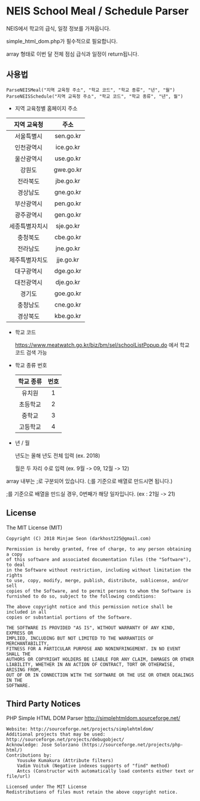 # NEIS School Meal / Schedule Parser

NEIS에서 학교의 급식, 일정 정보를 가져옵니다.

simple_html_dom.php가 필수적으로 필요합니다.

array 형태로 이번 달 전체 점심 급식과 일정이 return됩니다.

<h2>사용법</h2>

	ParseNEISMeal("지역 교육청 주소", "학교 코드", "학교 종류", "년", "월")
	ParseNEISSchedule("지역 교육청 주소", "학교 코드", "학교 종류", "년", 월")
	
	
* 지역 교육청별 홈페이지 주소

| 지역 교육청 | 주소 |
| :----:| :--:     |
| 서울특별시 | sen.go.kr |
| 인천광역시 | ice.go.kr |
| 울산광역시 | use.go.kr |
| 강원도 | gwe.go.kr |
| 전라북도 | jbe.go.kr |
| 경상남도 | gne.go.kr |
| 부산광역시 | pen.go.kr |
| 광주광역시 | gen.go.kr |
| 세종특별자치시 | sje.go.kr |
| 충청북도 | cbe.go.kr |
| 전라남도 | jne.go.kr |
| 제주특별자치도 | jje.go.kr |
| 대구광역시 | dge.go.kr |
| 대전광역시 | dje.go.kr |
| 경기도 | goe.go.kr |
| 충청남도 | cne.go.kr |
| 경상북도 | kbe.go.kr |

* 학교 코드

  https://www.meatwatch.go.kr/biz/bm/sel/schoolListPopup.do 에서 학교 코드 검색 가능

* 학교 종류 번호

  | 학교 종류 | 번호 |
  | :-------: | :--: |
  |  유치원   |  1   |
  | 초등학교  |  2   |
  |  중학교   |  3   |
  | 고등학교  |  4   |

* 년 / 월

  년도는 올해 년도 전체 입력 (ex. 2018)

  월은 두 자리 수로 입력 (ex. 9월 -> 09, 12월 -> 12)

array 내부는 ;로 구분되어 있습니다. (;를 기준으로 배열로 만드시면 됩니다.)

;를 기준으로 배열을 만드실 경우, 0번째가 해당 일자입니다. (ex : 21일 -> 21)

<h2>License</h2>

The MIT License (MIT)

	Copyright (C) 2018 Minjae Seon (darkhost225@gmail.com) 
	
	Permission is hereby granted, free of charge, to any person obtaining a copy
	of this software and associated documentation files (the "Software"), to deal
	in the Software without restriction, including without limitation the rights
	to use, copy, modify, merge, publish, distribute, sublicense, and/or sell
	copies of the Software, and to permit persons to whom the Software is
	furnished to do so, subject to the following conditions:
	
	The above copyright notice and this permission notice shall be included in all
	copies or substantial portions of the Software.
	
	THE SOFTWARE IS PROVIDED "AS IS", WITHOUT WARRANTY OF ANY KIND, EXPRESS OR
	IMPLIED, INCLUDING BUT NOT LIMITED TO THE WARRANTIES OF MERCHANTABILITY,
	FITNESS FOR A PARTICULAR PURPOSE AND NONINFRINGEMENT. IN NO EVENT SHALL THE
	AUTHORS OR COPYRIGHT HOLDERS BE LIABLE FOR ANY CLAIM, DAMAGES OR OTHER
	LIABILITY, WHETHER IN AN ACTION OF CONTRACT, TORT OR OTHERWISE, ARISING FROM,
	OUT OF OR IN CONNECTION WITH THE SOFTWARE OR THE USE OR OTHER DEALINGS IN THE
	SOFTWARE.

<h2>Third Party Notices</h2>

PHP Simple HTML DOM Parser
http://simplehtmldom.sourceforge.net/

	Website: http://sourceforge.net/projects/simplehtmldom/
	Additional projects that may be used: http://sourceforge.net/projects/debugobject/
	Acknowledge: Jose Solorzano (https://sourceforge.net/projects/php-html/)
	Contributions by:
 		Yousuke Kumakura (Attribute filters)
 		Vadim Voituk (Negative indexes supports of "find" method)
 		Antcs (Constructor with automatically load contents either text or file/url)
		
	Licensed under The MIT License
	Redistributions of files must retain the above copyright notice.

